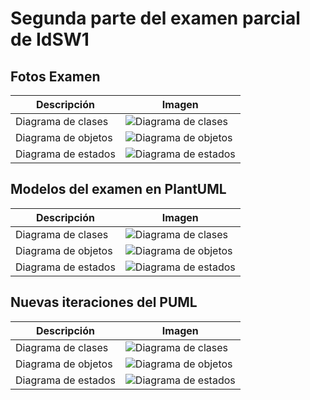 # Segunda parte del examen parcial de IdSW1


## Fotos Examen

| Descripción            | Imagen                                           |
|-------------------------|---------------------------------------------------|
| Diagrama de clases      | ![Diagrama de clases](/images/diagramaClases.png) |
| Diagrama de objetos     | ![Diagrama de objetos](/images/diagramaObjetos.png) |
| Diagrama de estados     | ![Diagrama de estados](/images/diagramaEstados.jpg) |




## Modelos del examen en PlantUML

| Descripción            | Imagen                                           |
|-------------------------|---------------------------------------------------|
| Diagrama de clases      | ![Diagrama de clases](/images/clases.svg) |
| Diagrama de objetos     | ![Diagrama de objetos](/images/nuevoObjetos.svg) |
| Diagrama de estados     | ![Diagrama de estados](/images/estados.svg) |



## Nuevas iteraciones del PUML
| Descripción            | Imagen                                           |
|-------------------------|---------------------------------------------------|
| Diagrama de clases      | ![Diagrama de clases](/images/nuevaIteracionClases.svg) |
| Diagrama de objetos     | ![Diagrama de objetos](/images/nuevaIteracionObjetos.svg) |
| Diagrama de estados     | ![Diagrama de estados](/images/nuevaIteracionEstados.svg) |

